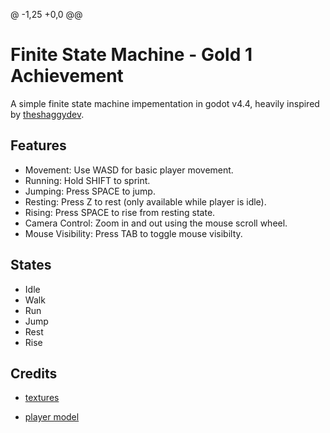 @ -1,25 +0,0 @@
# Finite State Machine - Gold 1 Achievement
A simple finite state machine impementation in godot v4.4, heavily inspired by [theshaggydev][1].

## Features
- Movement: Use WASD for basic player movement.
- Running: Hold SHIFT to sprint.
- Jumping: Press SPACE to jump.
- Resting: Press Z to rest (only available while player is idle).
- Rising: Press SPACE to rise from resting state. 
- Camera Control: Zoom in and out using the mouse scroll wheel.
- Mouse Visibility: Press TAB to toggle mouse visibilty.

## States
- Idle
- Walk
- Run
- Jump
- Rest
- Rise

## Credits
- [textures][2]
- [player model][3]
  
  [1]: https://github.com/theshaggydev
  [2]: https://www.kenney.nl/assets/prototype-textures
  [3]: https://kaylousberg.itch.io/kaykit-adventurers
